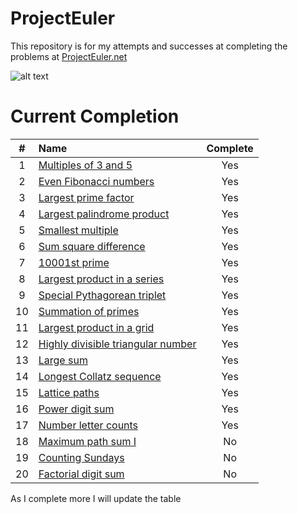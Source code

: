 # ProjectEuler
This repository is for my attempts and successes at completing the problems at [ProjectEuler.net](http://projecteuler.net)

![alt text](https://projecteuler.net/profile/ethanelliott.png "Current Solved")

# Current Completion

|#|Name|Complete|
|:----:|:-------------| :-----:|
|1|[Multiples of 3 and 5](https://projecteuler.net/problem=1)|Yes|
|2|[Even Fibonacci numbers](https://projecteuler.net/problem=2)|Yes|
|3|[Largest prime factor](https://projecteuler.net/problem=3)|Yes|
|4|[Largest palindrome product](https://projecteuler.net/problem=4)|Yes|
|5|[Smallest multiple](https://projecteuler.net/problem=5)|Yes|
|6|[Sum square difference](https://projecteuler.net/problem=6)|Yes|
|7|[10001st prime](https://projecteuler.net/problem=7)|Yes|
|8|[Largest product in a series](https://projecteuler.net/problem=8)|Yes|
|9|[Special Pythagorean triplet](https://projecteuler.net/problem=9)|Yes|
|10|[Summation of primes](https://projecteuler.net/problem=10)|Yes|
|11|[Largest product in a grid](https://projecteuler.net/problem=11)|Yes|
|12|[Highly divisible triangular number](https://projecteuler.net/problem=12)|Yes|
|13|[Large sum](https://projecteuler.net/problem=13)|Yes|
|14|[Longest Collatz sequence](https://projecteuler.net/problem=14)|Yes|
|15|[Lattice paths](https://projecteuler.net/problem=15)|Yes|
|16|[Power digit sum](https://projecteuler.net/problem=16)|Yes|
|17|[Number letter counts](https://projecteuler.net/problem=17)|Yes|
|18|[Maximum path sum I](https://projecteuler.net/problem=18)|No|
|19|[Counting Sundays](https://projecteuler.net/problem=19)|No|
|20|[Factorial digit sum](https://projecteuler.net/problem=20)|No|

As I complete more I will update the table
